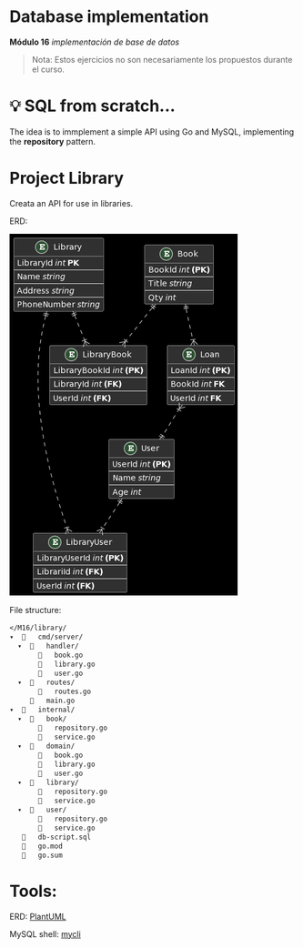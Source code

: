 # Database implementation

**Módulo 16** _implementación de base de datos_

> Nota: Estos ejercicios no son necesariamente los propuestos durante el curso.

# :bulb: SQL from scratch...

The idea is to immplement a simple API using Go and MySQL, implementing the __repository__ pattern.

# Project Library

Creata an API for use in libraries.

ERD:

![Libraries ERD](./erd_library.png)

File structure:

```
</M16/library/
▾     cmd/server/
  ▾     handler/
          book.go
          library.go
          user.go
  ▾     routes/
          routes.go
        main.go
▾     internal/
  ▾     book/
          repository.go
          service.go
  ▾     domain/
          book.go
          library.go
          user.go
  ▾     library/
          repository.go
          service.go
  ▾     user/
          repository.go
          service.go
      db-script.sql
      go.mod
      go.sum
```

# Tools:

ERD: [PlantUML](https://plantuml.com/)

MySQL shell: [mycli](https://www.mycli.net/)
